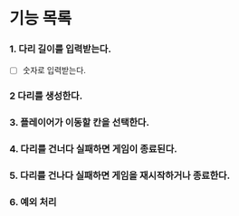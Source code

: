 # 기능 목록

### 1. 다리 길이를 입력받는다.

- [ ] 숫자로 입력받는다.

### 2 다리를 생성한다.

### 3. 플레이어가 이동할 칸을 선택한다.

### 4. 다리를 건너다 실패하면 게임이 종료된다.

### 5. 다리를 건나다 실패하면 게임을 재시작하거나 종료한다.

### 6. 예외 처리
